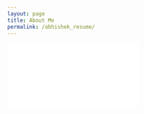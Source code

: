 ```yaml
---
layout: page
title: About Me 
permalink: /abhishek_resume/
---
```

<html>
<body>
    <object data="../_pages/about.pdf" type="application/pdf" width="100%" height="2350" >
    <embed src="../_pages/about.pdf" type="application/pdf" />
    </object>
</body>
</html>
